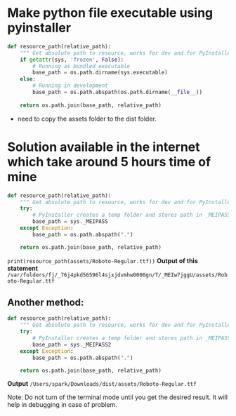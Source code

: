 # Make python file executable using pyinstaller

```Python
def resource_path(relative_path):
    """ Get absolute path to resource, works for dev and for PyInstaller """
    if getattr(sys, 'frozen', False):
        # Running as bundled executable
        base_path = os.path.dirname(sys.executable)
    else:
        # Running in development
        base_path = os.path.abspath(os.path.dirname(__file__))
    
    return os.path.join(base_path, relative_path)
```
- need to copy the assets folder to the dist folder.


# Solution available in the internet which take around 5 hours time of mine
```Python
def resource_path(relative_path):
    """ Get absolute path to resource, works for dev and for PyInstaller """
    try:
        # PyInstaller creates a temp folder and stores path in _MEIPASS
        base_path = sys._MEIPASS
    except Exception:
        base_path = os.path.abspath(".")

    return os.path.join(base_path, relative_path)

```
`print(resource_path(assets/Roboto-Regular.ttf))`
**Output of this statement**
`/var/folders/fj/_76j4pkd56596l4sjxjdvmhw0000gn/T/_MEIw7jggU/assets/Roboto-Regular.ttf`

## Another method:
```Python
def resource_path(relative_path):
    """ Get absolute path to resource, works for dev and for PyInstaller """
    try:
        # PyInstaller creates a temp folder and stores path in _MEIPASS
        base_path = sys._MEIPASS2
    except Exception:
        base_path = os.path.abspath(".")

    return os.path.join(base_path, relative_path)
```
**Output**
`/Users/spark/Downloads/dist/assets/Roboto-Regular.ttf`

Note: 
Do not turn of the terminal mode until you get the desired result. It will help in debugging in case of problem.